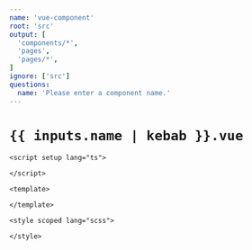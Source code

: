 ```yaml
---
name: 'vue-component'
root: 'src'
output: [
  'components/*',
  'pages',
  'pages/*',
]
ignore: ['src']
questions:
  name: 'Please enter a component name.'
---
```


# `{{ inputs.name | kebab }}.vue`

```vue
<script setup lang="ts">

</script>

<template>
  
</template>

<style scoped lang="scss">

</style>

```
